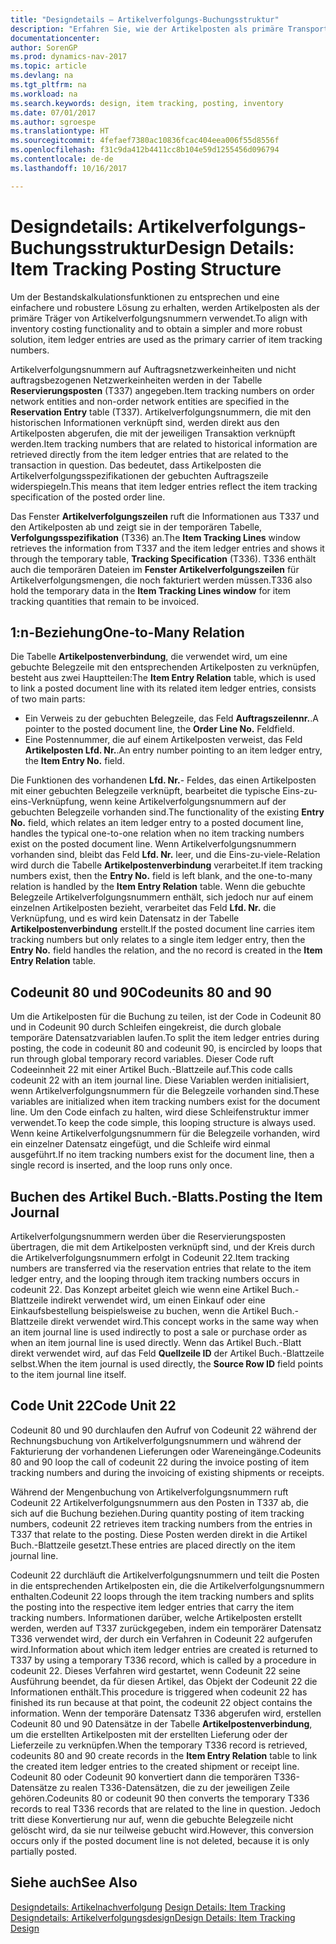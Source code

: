 ```yaml
---
title: "Designdetails – Artikelverfolgungs-Buchungsstruktur"
description: "Erfahren Sie, wie der Artikelposten als primäre Transportmitteln von Artikelverfolgungsnummern verwendet wird."
documentationcenter: 
author: SorenGP
ms.prod: dynamics-nav-2017
ms.topic: article
ms.devlang: na
ms.tgt_pltfrm: na
ms.workload: na
ms.search.keywords: design, item tracking, posting, inventory
ms.date: 07/01/2017
ms.author: sgroespe
ms.translationtype: HT
ms.sourcegitcommit: 4fefaef7380ac10836fcac404eea006f55d8556f
ms.openlocfilehash: f31c9da412b4411cc8b104e59d1255456d096794
ms.contentlocale: de-de
ms.lasthandoff: 10/16/2017

---
```

# <a name="design-details-item-tracking-posting-structure"></a><span data-ttu-id="08344-103">Designdetails: Artikelverfolgungs-Buchungsstruktur</span><span class="sxs-lookup"><span data-stu-id="08344-103">Design Details: Item Tracking Posting Structure</span></span>
<span data-ttu-id="08344-104">Um der Bestandskalkulationsfunktionen zu entsprechen und eine einfachere und robustere Lösung zu erhalten, werden Artikelposten als der primäre Träger von Artikelverfolgungsnummern verwendet.</span><span class="sxs-lookup"><span data-stu-id="08344-104">To align with inventory costing functionality and to obtain a simpler and more robust solution, item ledger entries are used as the primary carrier of item tracking numbers.</span></span>  
  
<span data-ttu-id="08344-105">Artikelverfolgungsnummern auf Auftragsnetzwerkeinheiten und nicht auftragsbezogenen Netzwerkeinheiten werden in der Tabelle **Reservierungsposten** (T337) angegeben.</span><span class="sxs-lookup"><span data-stu-id="08344-105">Item tracking numbers on order network entities and non-order network entities are specified in the **Reservation Entry** table (T337).</span></span> <span data-ttu-id="08344-106">Artikelverfolgungsnummern, die mit den historischen Informationen verknüpft sind, werden direkt aus den Artikelposten abgerufen, die mit der jeweiligen Transaktion verknüpft werden.</span><span class="sxs-lookup"><span data-stu-id="08344-106">Item tracking numbers that are related to historical information are retrieved directly from the item ledger entries that are related to the transaction in question.</span></span> <span data-ttu-id="08344-107">Das bedeutet, dass Artikelposten die Artikelverfolgungsspezifikationen der gebuchten Auftragszeile widerspiegeln.</span><span class="sxs-lookup"><span data-stu-id="08344-107">This means that item ledger entries reflect the item tracking specification of the posted order line.</span></span>  
  
<span data-ttu-id="08344-108">Das Fenster **Artikelverfolgungszeilen** ruft die Informationen aus T337 und den Artikelposten ab und zeigt sie in der temporären Tabelle, **Verfolgungsspezifikation** (T336) an.</span><span class="sxs-lookup"><span data-stu-id="08344-108">The **Item Tracking Lines** window retrieves the information from T337 and the item ledger entries and shows it through the temporary table, **Tracking Specification** (T336).</span></span> <span data-ttu-id="08344-109">T336 enthält auch die temporären Dateien im **Fenster Artikelverfolgungszeilen** für Artikelverfolgungsmengen, die noch fakturiert werden müssen.</span><span class="sxs-lookup"><span data-stu-id="08344-109">T336 also hold the temporary data in the **Item Tracking Lines window** for item tracking quantities that remain to be invoiced.</span></span>  
  
## <a name="one-to-many-relation"></a><span data-ttu-id="08344-110">1:n-Beziehung</span><span class="sxs-lookup"><span data-stu-id="08344-110">One-to-Many Relation</span></span>  
<span data-ttu-id="08344-111">Die Tabelle **Artikelpostenverbindung**, die verwendet wird, um eine gebuchte Belegzeile mit den entsprechenden Artikelposten zu verknüpfen, besteht aus zwei Hauptteilen:</span><span class="sxs-lookup"><span data-stu-id="08344-111">The **Item Entry Relation** table, which is used to link a posted document line with its related item ledger entries, consists of two main parts:</span></span>  
  
* <span data-ttu-id="08344-112">Ein Verweis zu der gebuchten Belegzeile, das Feld **Auftragszeilennr.**.</span><span class="sxs-lookup"><span data-stu-id="08344-112">A pointer to the posted document line, the **Order Line No.**</span></span> <span data-ttu-id="08344-113">Feld</span><span class="sxs-lookup"><span data-stu-id="08344-113">field.</span></span>  
* <span data-ttu-id="08344-114">Eine Postennummer, die auf einem Artikelposten verweist, das Feld **Artikelposten Lfd. Nr.**.</span><span class="sxs-lookup"><span data-stu-id="08344-114">An entry number pointing to an item ledger entry, the **Item Entry No.** field.</span></span>  
  
<span data-ttu-id="08344-115">Die Funktionen des vorhandenen **Lfd. Nr.**- Feldes, das einen Artikelposten mit einer gebuchten Belegzeile verknüpft, bearbeitet die typische Eins-zu-eins-Verknüpfung, wenn keine Artikelverfolgungsnummern auf der gebuchten Belegzeile vorhanden sind.</span><span class="sxs-lookup"><span data-stu-id="08344-115">The functionality of the existing **Entry No.** field, which relates an item ledger entry to a posted document line, handles the typical one-to-one relation when no item tracking numbers exist on the posted document line.</span></span> <span data-ttu-id="08344-116">Wenn Artikelverfolgungsnummern vorhanden sind, bleibt das Feld **Lfd. Nr.** leer, und die Eins-zu-viele-Relation wird durch die Tabelle **Artikelpostenverbindung** verarbeitet.</span><span class="sxs-lookup"><span data-stu-id="08344-116">If item tracking numbers exist, then the **Entry No.** field is left blank, and the one-to-many relation is handled by the **Item Entry Relation** table.</span></span> <span data-ttu-id="08344-117">Wenn die gebuchte Belegzeile Artikelverfolgungsnummern enthält, sich jedoch nur auf einem einzelnen Artikelposten bezieht, verarbeitet das Feld **Lfd. Nr.** die Verknüpfung, und es wird kein Datensatz in der Tabelle **Artikelpostenverbindung** erstellt.</span><span class="sxs-lookup"><span data-stu-id="08344-117">If the posted document line carries item tracking numbers but only relates to a single item ledger entry, then the **Entry No.** field handles the relation, and the no record is created in the **Item Entry Relation** table.</span></span>  
  
## <a name="codeunits-80-and-90"></a><span data-ttu-id="08344-118">Codeunit 80 und 90</span><span class="sxs-lookup"><span data-stu-id="08344-118">Codeunits 80 and 90</span></span>  
<span data-ttu-id="08344-119">Um die Artikelposten für die Buchung zu teilen, ist der Code in Codeunit 80 und in Codeunit 90 durch Schleifen eingekreist, die durch globale temporäre Datensatzvariablen laufen.</span><span class="sxs-lookup"><span data-stu-id="08344-119">To split the item ledger entries during posting, the code in codeunit 80 and codeunit 90, is encircled by loops that run through global temporary record variables.</span></span> <span data-ttu-id="08344-120">Dieser Code ruft Codeeinnheit 22 mit einer Artikel Buch.-Blattzeile auf.</span><span class="sxs-lookup"><span data-stu-id="08344-120">This code calls codeunit 22 with an item journal line.</span></span> <span data-ttu-id="08344-121">Diese Variablen werden initialisiert, wenn Artikelverfolgungsnummern für die Belegzeile vorhanden sind.</span><span class="sxs-lookup"><span data-stu-id="08344-121">These variables are initialized when item tracking numbers exist for the document line.</span></span> <span data-ttu-id="08344-122">Um den Code einfach zu halten, wird diese Schleifenstruktur immer verwendet.</span><span class="sxs-lookup"><span data-stu-id="08344-122">To keep the code simple, this looping structure is always used.</span></span> <span data-ttu-id="08344-123">Wenn keine Artikelverfolgungsnummern für die Belegzeile vorhanden, wird ein einzelner Datensatz eingefügt, und die Schleife wird einmal ausgeführt.</span><span class="sxs-lookup"><span data-stu-id="08344-123">If no item tracking numbers exist for the document line, then a single record is inserted, and the loop runs only once.</span></span>  
  
## <a name="posting-the-item-journal"></a><span data-ttu-id="08344-124">Buchen des Artikel Buch.-Blatts.</span><span class="sxs-lookup"><span data-stu-id="08344-124">Posting the Item Journal</span></span>  
<span data-ttu-id="08344-125">Artikelverfolgungsnummern werden über die Reservierungsposten übertragen, die mit dem Artikelposten verknüpft sind, und der Kreis durch die Artikelverfolgungsnummern erfolgt in Codeunit 22.</span><span class="sxs-lookup"><span data-stu-id="08344-125">Item tracking numbers are transferred via the reservation entries that relate to the item ledger entry, and the looping through item tracking numbers occurs in codeunit 22.</span></span> <span data-ttu-id="08344-126">Das Konzept arbeitet gleich wie wenn eine Artikel Buch.-Blattzeile indirekt verwendet wird, um einen Einkauf oder eine Einkaufsbestellung beispielsweise zu buchen, wenn die Artikel Buch.-Blattzeile direkt verwendet wird.</span><span class="sxs-lookup"><span data-stu-id="08344-126">This concept works in the same way when an item journal line is used indirectly to post a sale or purchase order as when an item journal line is used directly.</span></span> <span data-ttu-id="08344-127">Wenn das Artikel Buch.-Blatt direkt verwendet wird, auf das Feld **Quellzeile ID** der Artikel Buch.-Blattzeile selbst.</span><span class="sxs-lookup"><span data-stu-id="08344-127">When the item journal is used directly, the **Source Row ID** field points to the item journal line itself.</span></span>  
  
## <a name="code-unit-22"></a><span data-ttu-id="08344-128">Code Unit 22</span><span class="sxs-lookup"><span data-stu-id="08344-128">Code Unit 22</span></span>  
<span data-ttu-id="08344-129">Codeunit 80 und 90 durchlaufen den Aufruf von Codeunit 22 während der Rechnungsbuchung von Artikelverfolgungsnummern und während der Fakturierung der vorhandenen Lieferungen oder Wareneingänge.</span><span class="sxs-lookup"><span data-stu-id="08344-129">Codeunits 80 and 90 loop the call of codeunit 22 during the invoice posting of item tracking numbers and during the invoicing of existing shipments or receipts.</span></span>  
  
<span data-ttu-id="08344-130">Während der Mengenbuchung von Artikelverfolgungsnummern ruft Codeunit 22 Artikelverfolgungsnummern aus den Posten in T337 ab, die sich auf die Buchung beziehen.</span><span class="sxs-lookup"><span data-stu-id="08344-130">During quantity posting of item tracking numbers, codeunit 22 retrieves item tracking numbers from the entries in T337 that relate to the posting.</span></span> <span data-ttu-id="08344-131">Diese Posten werden direkt in die Artikel Buch.-Blattzeile gesetzt.</span><span class="sxs-lookup"><span data-stu-id="08344-131">These entries are placed directly on the item journal line.</span></span>  
  
<span data-ttu-id="08344-132">Codeunit 22 durchläuft die Artikelverfolgungsnummern und teilt die Posten in die entsprechenden Artikelposten ein, die die Artikelverfolgungsnummern enthalten.</span><span class="sxs-lookup"><span data-stu-id="08344-132">Codeunit 22 loops through the item tracking numbers and splits the posting into the respective item ledger entries that carry the item tracking numbers.</span></span> <span data-ttu-id="08344-133">Informationen darüber, welche Artikelposten erstellt werden, werden auf T337 zurückgegeben, indem ein temporärer Datensatz T336 verwendet wird, der durch ein Verfahren in Codeunit 22 aufgerufen wird.</span><span class="sxs-lookup"><span data-stu-id="08344-133">Information about which item ledger entries are created is returned to T337 by using a temporary T336 record, which is called by a procedure in codeunit 22.</span></span> <span data-ttu-id="08344-134">Dieses Verfahren wird gestartet, wenn Codeunit 22 seine Ausführung beendet, da für diesen Artikel, das Objekt der Codeunit 22 die Informationen enthält.</span><span class="sxs-lookup"><span data-stu-id="08344-134">This procedure is triggered when codeunit 22 has finished its run because at that point, the codeunit 22 object contains the information.</span></span> <span data-ttu-id="08344-135">Wenn der temporäre Datensatz T336 abgerufen wird, erstellen Codeunit 80 und 90 Datensätze in der Tabelle **Artikelpostenverbindung**, um die erstellten Artikelposten mit der erstellten Lieferung oder der Lieferzeile zu verknüpfen.</span><span class="sxs-lookup"><span data-stu-id="08344-135">When the temporary T336 record is retrieved, codeunits 80 and 90 create records in the **Item Entry Relation** table to link the created item ledger entries to the created shipment or receipt line.</span></span> <span data-ttu-id="08344-136">Codeunit 80 oder Codeunit 90 konvertiert dann die temporären T336-Datensätze zu realen T336-Datensätzen, die zu der jeweiligen Zeile gehören.</span><span class="sxs-lookup"><span data-stu-id="08344-136">Codeunits 80 or codeunit 90 then converts the temporary T336 records to real T336 records that are related to the line in question.</span></span> <span data-ttu-id="08344-137">Jedoch tritt diese Konvertierung nur auf, wenn die gebuchte Belegzeile nicht gelöscht wird, da sie nur teilweise gebucht wird.</span><span class="sxs-lookup"><span data-stu-id="08344-137">However, this conversion occurs only if the posted document line is not deleted, because it is only partially posted.</span></span>  
  
## <a name="see-also"></a><span data-ttu-id="08344-138">Siehe auch</span><span class="sxs-lookup"><span data-stu-id="08344-138">See Also</span></span>  
<span data-ttu-id="08344-139">[Designdetails: Artikelnachverfolgung](design-details-item-tracking.md) </span><span class="sxs-lookup"><span data-stu-id="08344-139">[Design Details: Item Tracking](design-details-item-tracking.md) </span></span>  
[<span data-ttu-id="08344-140">Designdetails: Artikelverfolgungsdesign</span><span class="sxs-lookup"><span data-stu-id="08344-140">Design Details: Item Tracking Design</span></span>](design-details-item-tracking-design.md)
